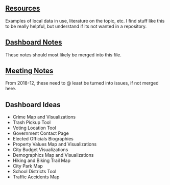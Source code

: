 ## [Resources](https://github.com/rvacivtech/rva_dash/tree/master/resources)  
Examples of local data in use, literature on the topic, etc. I find stuff like this to be really helpful, but understand if its not wanted in a repository.  

## [Dashboard Notes](https://github.com/rvacivtech/rva_dash/blob/master/notes.md)  
These notes should most likely be merged into this file.  

## [Meeting Notes](https://github.com/rvacivtech/rva_dash/blob/master/meeting-notes-2018-12.md)  
From 2018-12, these need to @ least be turned into issues, if not merged here.  

## Dashboard Ideas
* Crime Map and Visualizations
* Trash Pickup Tool
* Voting Location Tool
* Government Contact Page
* Elected Officials Biographies
* Property Values Map and Visualizations
* City Budget Visualizations
* Demographics Map and Visualizations
* Hiking and Biking Trail Map
* City Park Map
* School Districts Tool
* Traffic Accidents Map
